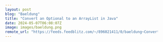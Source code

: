 ```yaml
---
layout: post
blog: "Baeldung"
title: "Convert an Optional to an ArrayList in Java"
date: 2024-05-07T06:08:07Z
image: images/baeldung.png
remote_url: "https://feeds.feedblitz.com/~/896021411/0/baeldung~Convert-an-Optional-to-an-ArrayList-in-Java"
---
```

